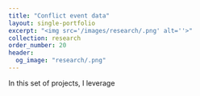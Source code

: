 ```yaml
---
title: "Conflict event data"
layout: single-portfolio
excerpt: "<img src='/images/research/.png' alt=''>"
collection: research
order_number: 20
header: 
  og_image: "research/.png"
---
```


In this set of projects, I leverage 


